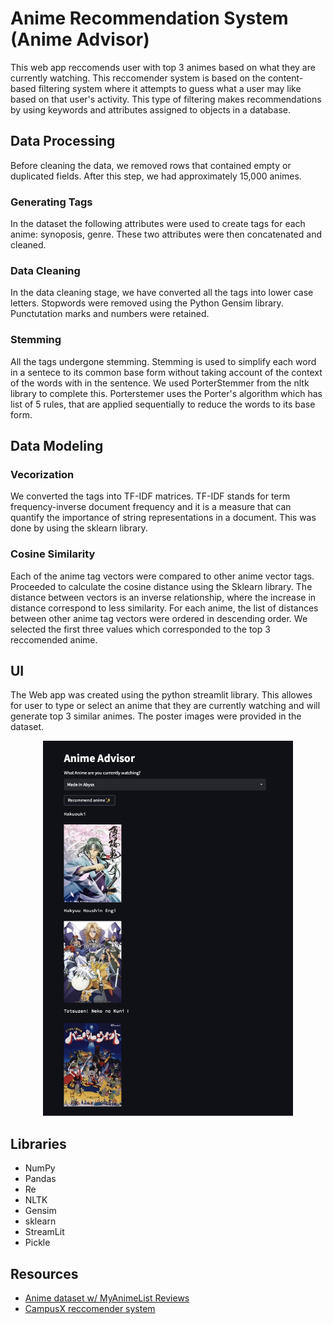 # Anime Recommendation System (Anime Advisor)

This web app reccomends user with top 3 animes based on what they are currently watching. This reccomender system is based on the content-based filtering system where it attempts to guess what a user may like based on that user's activity. This type of filtering makes recommendations by using keywords and attributes assigned to objects in a database.

## Data Processing 
Before cleaning the data, we removed rows that contained empty or duplicated fields. After this step, we had approximately 15,000 animes. 
### Generating Tags
In the dataset the following attributes were used to create tags for each anime: synoposis, genre. These two attributes were then concatenated and cleaned. 
### Data Cleaning 
In the data cleaning stage, we have converted all the tags into lower case letters. Stopwords were removed using the Python Gensim library. Punctutation marks and numbers were retained. 
### Stemming
All the tags undergone stemming. Stemming is used to simplify each word in a sentece to its common base form without taking account of the context of the words with in the sentence. We used PorterStemmer from the nltk library to complete this. Porterstemer uses the Porter's algorithm which has list of 5 rules, that are applied sequentially to reduce the words to its base form.

## Data Modeling 

### Vecorization 
We converted the tags into TF-IDF matrices. TF-IDF stands for term frequency-inverse document frequency and it is a measure that can quantify the importance of string representations in a document. This was done by using the sklearn library.

### Cosine Similarity 
Each of the anime tag vectors were compared to other anime vector tags. Proceeded to calculate the cosine distance using the Sklearn library. The distance between vectors is an inverse relationship, where the increase in distance correspond to less similarity. For each anime, the list of distances between other anime tag vectors were ordered in descending order. We selected the first three values which corresponded to the top 3 reccomended anime. 

## UI 
The Web app was created using the python streamlit library. This allowes for user to type or select an anime that they are currently watching and will generate top 3 similar animes. The poster images were provided in the dataset.

<p align="center">
  <img width="400" height="600" src="https://github.com/mahimahithefish/anime_reccomendation/blob/main/images/Screen%20Shot%202022-08-14%20at%203.00.41%20PM.png" >
</p>

## Libraries 
- NumPy
- Pandas
- Re
- NLTK
- Gensim
- sklearn
- StreamLit
- Pickle

## Resources
- [Anime dataset w/ MyAnimeList Reviews](https://www.kaggle.com/datasets/marlesson/myanimelist-dataset-animes-profiles-reviews)
- [CampusX reccomender system](https://www.youtube.com/watch?v=1xtrIEwY_zY)

